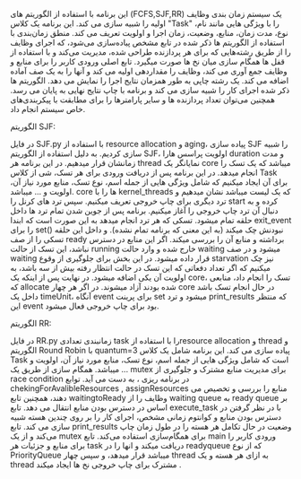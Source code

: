 این برنامه با استفاده از الگوریتم های (FCFS,SJF,RR) یک سیستم زمان بندی وظایف اولیه را شبیه سازی می کند. این برنامه یک کلاس "Task" را با ویژگی هایی مانند نام، نوع، مدت زمان، منابع، وضعیت، زمان اجرا و اولویت تعریف می کند. منطق زمان‌بندی با استفاده از الگوریتم ها ذکر شده در تابع مشخص پیاده‌سازی می‌شود، که اجرای وظایف را از طریق رشته‌هایی که برای هر پردازنده طراحی شده، مدیریت می‌کند و با استفاده از قفل ها همگام سازی میان نخ ها صورت میگیرد. تابع اصلی ورودی کاربر را برای منابع و وظایف جمع آوری می کند، وظایف را مقداردهی اولیه می کند و آنها را به یک صف آماده اضافه می کند. یک رشته چاپی به طور همزمان نتایج اجرا را نمایش می دهد. الگوریتم ها ذکر شده اجرای کار را شبیه سازی می کند و برنامه با چاپ نتایج نهایی به پایان می رسد. همچنین می‌توان تعداد پردازنده ها و سایر پارامترها را برای مطابقت با پیکربندی‌های خاص سیستم انجام داد.


الگوریتم SJF:

در فایل SJF.py با استفاده از resource allocation و aging، پیاده سازی SJF را شبیه سازی کردیم. به دلیل استفاده از الگوریتم SJF، اولویت پراسس هارا duration و مدت زمانشان قرار میدهیم. در این برنامه هر thread نمایانگر یک core میباشد که یک تسک را انجام میدهد.
در این برنامه پس از دریافت ورودی برای هر تسک، شی از کلاس Task برای آن ایجاد میکنیم که شامل ویژگی هایی از جمله اسم، نوع تسک، منابع مورد نیاز آن، اولویت و ... میباشد. core ها را با kernel_threads که یک لیست میباشد نشان میدهیم و ترد دیگری برای چاپ خروجی تعریف میکنیم. سپس ترد های کرنل را start کرده و به دنبال آن ترد چاپ خروجی را آغاز میکنیم. برنامه پس از جوین شدن تمام ترد ها داخل حلقه تمام میشود. تسکی که هر ترد انجام میدهد به این صورت است که ابندا exit_event را برای set() نبودنش چک میکند (به این معنی که برنامه تمام نشده). و داخل این حلقه تسکی را از صف ready برداشته و منابع آن را بررسی میکند. اگر این منابع در دسترس نباشد، این تسک از حالت running خارج شده و وارد حالت waiting میشود و در صف waiting قرار داده میشود. در این بخش برای جلوگیری از وقوع starvation نیز چک میکنیم که اگر تعداد دفعاتی که این تسک در حالت انتظار رفته بیش از سه باشد، به اولویت آن یکی اضافه میشود. در نهایت پس از اینکه یک core، تسک را انجام داد، منابعی که allocate شده بودند آزاد میشوند. در اگر هر چهار core در حال انجام تسک باشد داخل یک timeUnit، آنگاه event برای پرینت set میشود و ترد print_results که منتظر این event بود برای چاپ خروجی فعال میشود.



الگوریتم RR:

در فایل RR.py زمانبندی  تعدادی task را با استفاده ازresource allocation  و thread و الگوریتم Round Robin با quantum=3  پیاده سازی می کند. این برنامه شامل یک کلاس Task است که شامل ویژگی هایی از جمله اسم، نوع تسک، منابع مورد نیاز آن، اولویت و ... میباشد. همگام سازی از طریق یک mutex برای مدیریت منابع مشترک و جلوگیری از race condition در برنامه ریزی ، به دست می آید. توابع chekingForAvalibleResources , assignResources منابع را بررسی و تخصیص می دهند، همچنین تابع waitingtoReady وظایف را از waiting queue به ready queue بر اساس در دسترس بودن منابع انتقال می دهد. تابع execute_task با در نظر گرفتن در دسترس بودن منابع و کوانتوم زمانی مشخص، اجرای کار را بر روی چندین هسته شبیه سازی می کند. تابع print_results وضعیت در حال تکامل هر هسته را در طول زمان چاپ می‌کند و از یک mutex برای همگام‌سازی استفاده می‌کند. تابع main ورودی کاربر را برای منابع و جزئیات هر task دریافت میکند و انها را در readyqueue که از نوع PriorityQueue میباشد قرار میدهد، و سپس چهار thread به ازای هر هسته و یک thread مشترک برای چاپ خروجی نخ ها ایجاد میکند . 
